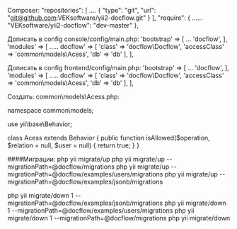 Composer:
"repositories": [
    ....
    {
      "type": "git",
      "url": "git@github.com:VEKsoftware/yii2-docflow.git"
    }
],
"require": {
    ......
    "VEKsoftware/yii2-docflow": "dev-master"
},


Дописать в config
console/config/main.php:
'bootstrap' => [
    ...
    'docflow',
],
'modules' => [
    .....
    docflow' => [
       'class' => 'docflow\Docflow',
       'accessClass' => 'common\models\Acess',
       'db' => 'db'
    ],
],


Дописать в config
frontend/config/main.php:
'bootstrap' => [
    ...
    'docflow',
],
'modules' => [
    .....
    docflow' => [
       'class' => 'docflow\Docflow',
       'accessClass' => 'common\models\Acess',
       'db' => 'db'
    ],
],


Создать:
common\models\Acess.php:

namespace common\models;

use yii\base\Behavior;

class Acess extends Behavior
{
    public function isAllowed($operation, $relation = null, $user = null)
    {
        return true;
    }
}


####Миграции:
php yii migrate/up
php yii migrate/up --migrationPath=@docflow/migrations
php yii migrate/up --migrationPath=@docflow/examples/users/migrations
php yii migrate/up --migrationPath=@docflow/examples/jsonb/migrations

php yii migrate/down 1 --migrationPath=@docflow/examples/jsonb/migrations
php yii migrate/down 1 --migrationPath=@docflow/examples/users/migrations
php yii migrate/down 1 --migrationPath=@docflow/migrations
php yii migrate/down